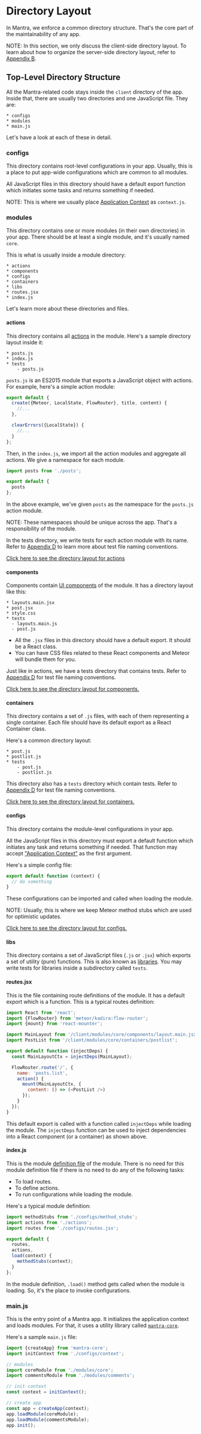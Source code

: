 # Directory Layout

In Mantra, we enforce a common directory structure. That's the core part of the maintainability of any app.

NOTE: In this section, we only discuss the client-side directory layout. To learn about how to organize the server-side directory layout, refer to [Appendix B](#sec-Appendix-Server-Side-Directory-Layout).

## Top-Level Directory Structure

All the Mantra-related code stays inside the `client` directory of the app. Inside that, there are usually two directories and one JavaScript file. They are:

```
* configs
* modules
* main.js
```

Let's have a look at each of these in detail.

### configs

This directory contains root-level configurations in your app. Usually, this is a place to put app-wide configurations which are common to all modules.

All JavaScript files in this directory should have a default export function which initiates some tasks and returns something if needed.

NOTE: This is where we usually place [Application Context](#sec-Application-Context) as `context.js`.

### modules

This directory contains one or more modules (in their own directories) in your app. There should be at least a single module, and it's usually named `core`.

This is what is usually inside a module directory:

```
* actions
* components
* configs
* containers
* libs
* routes.jsx
* index.js
```

Let's learn more about these directories and files.

#### actions

This directory contains all [actions](#sec-Actions) in the module. Here's a sample directory layout inside it:

```
* posts.js
* index.js
* tests
    - posts.js
```

`posts.js` is an ES2015 module that exports a JavaScript object with actions. For example, here's a simple action module:

```js
export default {
  create({Meteor, LocalState, FlowRouter}, title, content) {
    //...
  },

  clearErrors({LocalState}) {
    //...
  }
};
```

Then, in the `index.js`, we import all the action modules and aggregate all actions. We give a namespace for each module.

```js
import posts from './posts';

export default {
  posts
};
```

In the above example, we've given `posts` as the namespace for the `posts.js` action module.

NOTE: These namespaces should be unique across the app. That's a responsibility of the module.

In the tests directory, we write tests for each action module with its name. Refer to [Appendix D](#sec-Appendix-File-Naming-Conventions) to learn more about test file naming conventions.

[Click here to see the directory layout for actions](https://github.com/mantrajs/mantra-sample-blog-app/tree/master/client/modules/core/actions)

#### components

Components contain [UI components](#sec-React-as-the-UI) of the module. It has a directory layout like this:

```
* layouts.main.jsx
* post.jsx
* style.css
* tests
  - layouts.main.js
  - post.js
```

* All the `.jsx` files in this directory should have a default export. It should be a React class.
* You can have CSS files related to these React components and Meteor will bundle them for you.

Just like in actions, we have a tests directory that contains tests. Refer to [Appendix D](#sec-Appendix-File-Naming-Conventionssec-Appendix-File-Naming-Conventions) for test file naming conventions.

[Click here to see the directory layout for components.](https://github.com/mantrajs/mantra-sample-blog-app/tree/master/client/modules/core/components)

#### containers

This directory contains a set of `.js` files, with each of them representing a single container. Each file should have its default export as a React Container class.

Here's a common directory layout:

```
* post.js
* postlist.js
* tests
    - post.js
    - postlist.js
```

This directory also has a `tests` directory which contain tests. Refer to [Appendix D](#sec-Appendix-File-Naming-Conventions) for test file naming conventions.

[Click here to see the directory layout for containers.](https://github.com/mantrajs/mantra-sample-blog-app/tree/master/client/modules/core/containers)

#### configs

This directory contains the module-level configurations in your app.

All the JavaScript files in this directory must export a default function which initiates any task and returns something if needed. That function may accept ["Application Context"](#sec-Application-Context) as the first argument.

Here's a simple config file:

```js
export default function (context) {
  // do something
}
```

These configurations can be imported and called when loading the module.

NOTE: Usually, this is where we keep Meteor method stubs which are used for optimistic updates.

[Click here to see the directory layout for configs.](https://github.com/mantrajs/mantra-sample-blog-app/tree/master/client/modules/core/configs)

#### libs

This directory contains a set of JavaScript files (`.js` or `.jsx`) which exports a set of utility (pure) functions. This is also known as [libraries](#sec-Libraries). You may write tests for libraries inside a subdirectory called `tests`.

#### routes.jsx

This is the file containing route definitions of the module. It has a default export which is a function. This is a typical routes definition:

```js
import React from 'react';
import {FlowRouter} from 'meteor/kadira:flow-router';
import {mount} from 'react-mounter';

import MainLayout from '/client/modules/core/components/layout.main.jsx';
import PostList from '/client/modules/core/containers/postlist';

export default function (injectDeps) {
  const MainLayoutCtx = injectDeps(MainLayout);

  FlowRouter.route('/', {
    name: 'posts.list',
    action() {
      mount(MainLayoutCtx, {
        content: () => (<PostList />)
      });
    }
  });
}
```

This default export is called with a function called `injectDeps` while loading the module. The `injectDeps` function can be used to inject dependencies into a React component (or a container) as shown above.

#### index.js

This is the module [definition file](#sec-Module-Definition) of the module. There is no need for this module definition file if there is no need to do any of the following tasks:

* To load routes.
* To define actions.
* To run configurations while loading the module.

Here's a typical module definition:

```js
import methodStubs from './configs/method_stubs';
import actions from './actions';
import routes from './configs/routes.jsx';

export default {
  routes,
  actions,
  load(context) {
    methodStubs(context);
  }
};
```

In the module definition, `.load()` method gets called when the module is loading. So, it's the place to invoke configurations.

### main.js

This is the entry point of a Mantra app. It initializes the application context and loads modules. For that, it uses a utility library called [`mantra-core`](https://github.com/mantrajs/mantra-core).

Here's a sample `main.js` file:

```js
import {createApp} from 'mantra-core';
import initContext from './configs/context';

// modules
import coreModule from './modules/core';
import commentsModule from './modules/comments';

// init context
const context = initContext();

// create app
const app = createApp(context);
app.loadModule(coreModule);
app.loadModule(commentsModule);
app.init();
```
